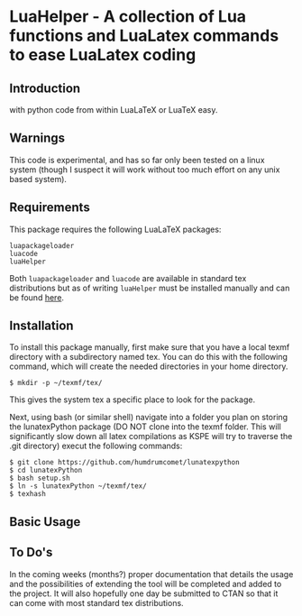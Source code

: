 # LuaHelper - A collection of Lua functions and LuaLatex commands to ease LuaLatex coding
## Introduction
with python code from within LuaLaTeX or LuaTeX easy.

## Warnings
This code is experimental, and has so far only been tested on a linux system (though I suspect it
will work without too much effort on any unix based system).

## Requirements
This package requires the following LuaLaTeX packages:

```
luapackageloader
luacode
luaHelper
```

Both `luapackageloader` and `luacode` are available in standard tex distributions but as of writing
`luaHelper` must be installed manually and can be found [here](https://github.com/humdrumcomet/luahelper).

## Installation
To install this package manually, first make sure that you have a local texmf directory with a
subdirectory named tex. You can do this with the following command, which will create the needed 
directories in your home directory. 

`
$ mkdir -p ~/texmf/tex/
`

This gives the system tex a specific place to look for the package.

Next, using bash (or similar shell) navigate into a folder you plan on storing the lunatexPython 
package (DO NOT clone into the texmf folder. This will significantly slow down all latex compilations 
as KSPE will try to traverse the .git directory) execut the following commands:

```
$ git clone https://github.com/humdrumcomet/lunatexpython
$ cd lunatexPython
$ bash setup.sh
$ ln -s lunatexPython ~/texmf/tex/
$ texhash
```

## Basic Usage

## To Do's
In the coming weeks (months?) proper documentation that details the usage and the possibilities of 
extending the tool will be completed and added to the project. It will also hopefully one day be
submitted to CTAN so that it can come with most standard tex distributions.
